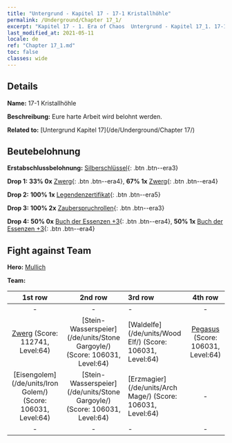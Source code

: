 ```yaml
---
title: "Untergrund - Kapitel 17 - 17-1 Kristallhöhle"
permalink: /Underground/Chapter 17_1/
excerpt: "Kapitel 17 - 1. Era of Chaos  Untergrund - Kapitel 17_1. 17-1 Kristallhöhle"
last_modified_at: 2021-05-11
locale: de
ref: "Chapter 17_1.md"
toc: false
classes: wide
---
```


## Details

 **Name:** 17-1 Kristallhöhle

 **Beschreibung:** Eure harte Arbeit wird belohnt werden.

 **Related to:** [Untergrund Kapitel 17](/de/Underground/Chapter 17/)

## Beutebelohnung

 **Erstabschlussbelohnung:** [Silberschlüssel](/ItemsDE/con_693/){: .btn .btn--era3}

 **Drop 1:** **33% 0x** [Zwerg](/ItemsDE/unt_200/){: .btn .btn--era4}, **67% 1x** [Zwerg](/ItemsDE/unt_200/){: .btn .btn--era4}

 **Drop 2:** **100% 1x** [Legendenzertifikat](/ItemsDE/mat_67/){: .btn .btn--era5}

 **Drop 3:** **100% 2x** [Zauberspruchrollen](/ItemsDE/con_694/){: .btn .btn--era3}

 **Drop 4:** **50% 0x** [Buch der Essenzen +3](/ItemsDE/mat_60/){: .btn .btn--era4}, **50% 1x** [Buch der Essenzen +3](/ItemsDE/mat_60/){: .btn .btn--era4}


## Fight against Team
 **Hero:** [Mullich](/de/heroes/Mullich/)

 **Team:**


  | 1st row | 2nd row | 3rd row | 4th row |
  |:----:|:----:|:----|:----:|
  | - | - | - | - |
  | [Zwerg](/de/units/Dwarf/) (Score: 112741, Level:64)  | [Stein-Wasserspeier](/de/units/Stone Gargoyle/) (Score: 106031, Level:64)  | [Waldelfe](/de/units/Wood Elf/) (Score: 106031, Level:64)  | [Pegasus](/de/units/Pegasus/) (Score: 106031, Level:64)  |
  | [Eisengolem](/de/units/Iron Golem/) (Score: 106031, Level:64)  | [Stein-Wasserspeier](/de/units/Stone Gargoyle/) (Score: 106031, Level:64)  | [Erzmagier](/de/units/Arch Mage/) (Score: 106031, Level:64)  | - |
  | - | - | - | - |


